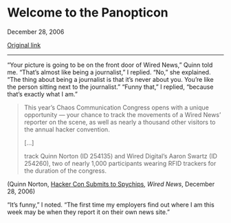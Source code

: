 Welcome to the Panopticon
=========================

December 28, 2006

[Original link](http://www.aaronsw.com/weblog/ccccon)

* * * * *

“Your picture is going to be on the front door of Wired News,” Quinn
told me. “That’s almost like being a journalist,” I replied. “No,” she
explained. “The thing about being a journalist is that it’s never about
you. You’re like the person sitting next to the journalist.” “Funny
that,” I replied, “because that’s exactly what I am.”

> This year’s Chaos Communication Congress opens with a unique
> opportunity — your chance to track the movements of a Wired News’
> reporter on the scene, as well as nearly a thousand other visitors to
> the annual hacker convention.
>
> […]
>
> track Quinn Norton (ID 254135) and Wired Digital’s Aaron Swartz (ID
> 254260), two of nearly 1,000 participants wearing RFID trackers for
> the duration of the congress.

(Quinn Norton, [Hacker Con Submits to
Spychips](http://www.wired.com/news/technology/0,72364-0.html), *Wired
News*, December 28, 2006)

“It’s funny,” I noted. “The first time my employers find out where I am
this week may be when they report it on their own news site.”
